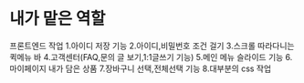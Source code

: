 # 내가 맡은 역할
프론트엔드 작업
1.아이디 저장 기능
2.아이디,비밀번호 조건 걸기
3.스크롤 따라다니는 퀵메뉴 바
4.고객센터(FAQ,문의 글 보기,1:1글쓰기 기능)
5.메인 메뉴 슬라이드 기능
6.마이페이지 내가 담은 상품
7.장바구니 선택,전체선택 기능
8.대부분의 css 작업